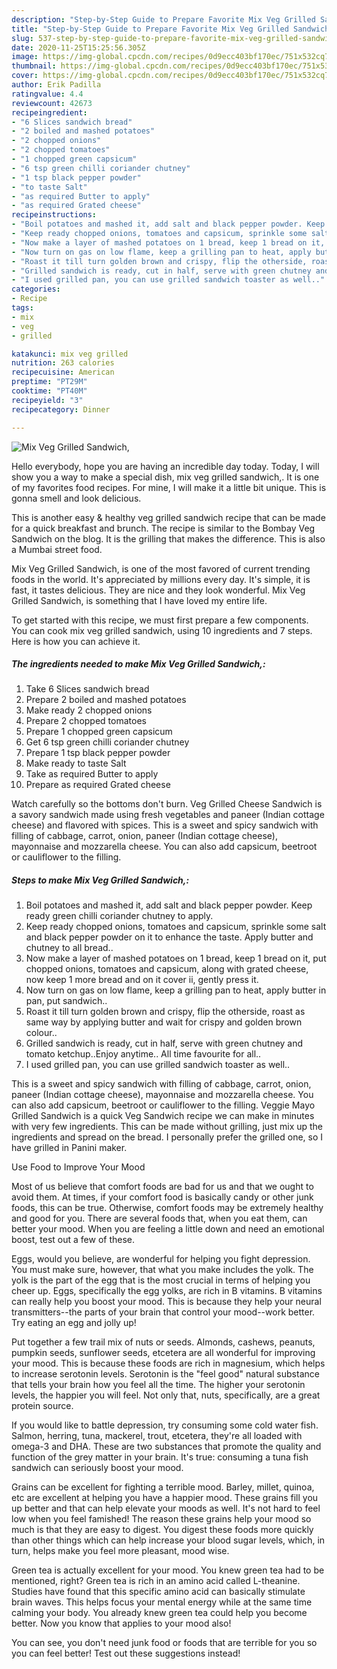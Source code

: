 ```yaml
---
description: "Step-by-Step Guide to Prepare Favorite Mix Veg Grilled Sandwich,"
title: "Step-by-Step Guide to Prepare Favorite Mix Veg Grilled Sandwich,"
slug: 537-step-by-step-guide-to-prepare-favorite-mix-veg-grilled-sandwich
date: 2020-11-25T15:25:56.305Z
image: https://img-global.cpcdn.com/recipes/0d9ecc403bf170ec/751x532cq70/mix-veg-grilled-sandwich-recipe-main-photo.jpg
thumbnail: https://img-global.cpcdn.com/recipes/0d9ecc403bf170ec/751x532cq70/mix-veg-grilled-sandwich-recipe-main-photo.jpg
cover: https://img-global.cpcdn.com/recipes/0d9ecc403bf170ec/751x532cq70/mix-veg-grilled-sandwich-recipe-main-photo.jpg
author: Erik Padilla
ratingvalue: 4.4
reviewcount: 42673
recipeingredient:
- "6 Slices sandwich bread"
- "2 boiled and mashed potatoes"
- "2 chopped onions"
- "2 chopped tomatoes"
- "1 chopped green capsicum"
- "6 tsp green chilli coriander chutney"
- "1 tsp black pepper powder"
- "to taste Salt"
- "as required Butter to apply"
- "as required Grated cheese"
recipeinstructions:
- "Boil potatoes and mashed it, add salt and black pepper powder. Keep ready green chilli coriander chutney to apply."
- "Keep ready chopped onions, tomatoes and capsicum, sprinkle some salt and black pepper powder on it to enhance the taste. Apply butter and chutney to all bread.."
- "Now make a layer of mashed potatoes on 1 bread, keep 1 bread on it, put chopped onions, tomatoes and capsicum, along with grated cheese, now keep 1 more bread and on it cover ii, gently press it."
- "Now turn on gas on low flame, keep a grilling pan to heat, apply butter in pan, put sandwich.."
- "Roast it till turn golden brown and crispy, flip the otherside, roast as same way by applying butter and wait for crispy and golden brown colour.."
- "Grilled sandwich is ready, cut in half, serve with green chutney and tomato ketchup..Enjoy anytime.. All time favourite for all.."
- "I used grilled pan, you can use grilled sandwich toaster as well.."
categories:
- Recipe
tags:
- mix
- veg
- grilled

katakunci: mix veg grilled 
nutrition: 263 calories
recipecuisine: American
preptime: "PT29M"
cooktime: "PT40M"
recipeyield: "3"
recipecategory: Dinner

---
```



![Mix Veg Grilled Sandwich,](https://img-global.cpcdn.com/recipes/0d9ecc403bf170ec/751x532cq70/mix-veg-grilled-sandwich-recipe-main-photo.jpg)

Hello everybody, hope you are having an incredible day today. Today, I will show you a way to make a special dish, mix veg grilled sandwich,. It is one of my favorites food recipes. For mine, I will make it a little bit unique. This is gonna smell and look delicious.

This is another easy &amp; healthy veg grilled sandwich recipe that can be made for a quick breakfast and brunch. The recipe is similar to the Bombay Veg Sandwich on the blog. It is the grilling that makes the difference. This is also a Mumbai street food.

Mix Veg Grilled Sandwich, is one of the most favored of current trending foods in the world. It's appreciated by millions every day. It's simple, it is fast, it tastes delicious. They are nice and they look wonderful. Mix Veg Grilled Sandwich, is something that I have loved my entire life.


To get started with this recipe, we must first prepare a few components. You can cook mix veg grilled sandwich, using 10 ingredients and 7 steps. Here is how you can achieve it.

<!--inarticleads1-->

##### The ingredients needed to make Mix Veg Grilled Sandwich,:

1. Take 6 Slices sandwich bread
1. Prepare 2 boiled and mashed potatoes
1. Make ready 2 chopped onions
1. Prepare 2 chopped tomatoes
1. Prepare 1 chopped green capsicum
1. Get 6 tsp green chilli coriander chutney
1. Prepare 1 tsp black pepper powder
1. Make ready to taste Salt
1. Take as required Butter to apply
1. Prepare as required Grated cheese


Watch carefully so the bottoms don&#39;t burn. Veg Grilled Cheese Sandwich is a savory sandwich made using fresh vegetables and paneer (Indian cottage cheese) and flavored with spices. This is a sweet and spicy sandwich with filling of cabbage, carrot, onion, paneer (Indian cottage cheese), mayonnaise and mozzarella cheese. You can also add capsicum, beetroot or cauliflower to the filling. 

<!--inarticleads2-->

##### Steps to make Mix Veg Grilled Sandwich,:

1. Boil potatoes and mashed it, add salt and black pepper powder. Keep ready green chilli coriander chutney to apply.
1. Keep ready chopped onions, tomatoes and capsicum, sprinkle some salt and black pepper powder on it to enhance the taste. Apply butter and chutney to all bread..
1. Now make a layer of mashed potatoes on 1 bread, keep 1 bread on it, put chopped onions, tomatoes and capsicum, along with grated cheese, now keep 1 more bread and on it cover ii, gently press it.
1. Now turn on gas on low flame, keep a grilling pan to heat, apply butter in pan, put sandwich..
1. Roast it till turn golden brown and crispy, flip the otherside, roast as same way by applying butter and wait for crispy and golden brown colour..
1. Grilled sandwich is ready, cut in half, serve with green chutney and tomato ketchup..Enjoy anytime.. All time favourite for all..
1. I used grilled pan, you can use grilled sandwich toaster as well..


This is a sweet and spicy sandwich with filling of cabbage, carrot, onion, paneer (Indian cottage cheese), mayonnaise and mozzarella cheese. You can also add capsicum, beetroot or cauliflower to the filling. Veggie Mayo Grilled Sandwich is a quick Veg Sandwich recipe we can make in minutes with very few ingredients. This can be made without grilling, just mix up the ingredients and spread on the bread. I personally prefer the grilled one, so I have grilled in Panini maker. 

Use Food to Improve Your Mood


Most of us believe that comfort foods are bad for us and that we ought to avoid them. At times, if your comfort food is basically candy or other junk foods, this can be true. Otherwise, comfort foods may be extremely healthy and good for you. There are several foods that, when you eat them, can better your mood. When you are feeling a little down and need an emotional boost, test out a few of these.

Eggs, would you believe, are wonderful for helping you fight depression. You must make sure, however, that what you make includes the yolk. The yolk is the part of the egg that is the most crucial in terms of helping you cheer up. Eggs, specifically the egg yolks, are rich in B vitamins. B vitamins can really help you boost your mood. This is because they help your neural transmitters--the parts of your brain that control your mood--work better. Try eating an egg and jolly up!

Put together a few trail mix of nuts or seeds. Almonds, cashews, peanuts, pumpkin seeds, sunflower seeds, etcetera are all wonderful for improving your mood. This is because these foods are rich in magnesium, which helps to increase serotonin levels. Serotonin is the "feel good" natural substance that tells your brain how you feel all the time. The higher your serotonin levels, the happier you will feel. Not only that, nuts, specifically, are a great protein source.

If you would like to battle depression, try consuming some cold water fish. Salmon, herring, tuna, mackerel, trout, etcetera, they're all loaded with omega-3 and DHA. These are two substances that promote the quality and function of the grey matter in your brain. It's true: consuming a tuna fish sandwich can seriously boost your mood. 

Grains can be excellent for fighting a terrible mood. Barley, millet, quinoa, etc are excellent at helping you have a happier mood. These grains fill you up better and that can help elevate your moods as well. It's not hard to feel low when you feel famished! The reason these grains help your mood so much is that they are easy to digest. You digest these foods more quickly than other things which can help increase your blood sugar levels, which, in turn, helps make you feel more pleasant, mood wise.

Green tea is actually excellent for your mood. You knew green tea had to be mentioned, right? Green tea is rich in an amino acid called L-theanine. Studies have found that this specific amino acid can basically stimulate brain waves. This helps focus your mental energy while at the same time calming your body. You already knew green tea could help you become better. Now you know that applies to your mood also!

You can see, you don't need junk food or foods that are terrible for you so you can feel better! Test out  these suggestions  instead!

